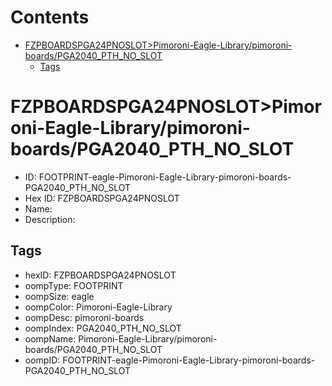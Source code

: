 



Contents
========

* [FZPBOARDSPGA24PNOSLOT>Pimoroni-Eagle-Library/pimoroni-boards/PGA2040_PTH_NO_SLOT](#fzpboardspga24pnoslotpimoroni-eagle-librarypimoroni-boardspga2040_pth_no_slot)
	* [Tags](#tags)

# FZPBOARDSPGA24PNOSLOT>Pimoroni-Eagle-Library/pimoroni-boards/PGA2040_PTH_NO_SLOT

- ID: FOOTPRINT-eagle-Pimoroni-Eagle-Library-pimoroni-boards-PGA2040_PTH_NO_SLOT
- Hex ID: FZPBOARDSPGA24PNOSLOT
- Name: 
- Description: 

## Tags

- hexID: FZPBOARDSPGA24PNOSLOT
- oompType: FOOTPRINT
- oompSize: eagle
- oompColor: Pimoroni-Eagle-Library
- oompDesc: pimoroni-boards
- oompIndex: PGA2040_PTH_NO_SLOT
- oompName: Pimoroni-Eagle-Library/pimoroni-boards/PGA2040_PTH_NO_SLOT
- oompID: FOOTPRINT-eagle-Pimoroni-Eagle-Library-pimoroni-boards-PGA2040_PTH_NO_SLOT
